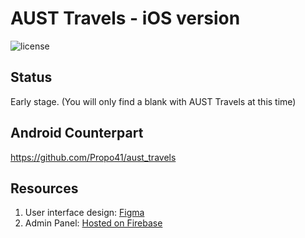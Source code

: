 # AUST Travels - iOS version

<img src="https://img.shields.io/badge/license-MIT-orange" alt="license"/></a>

## Status
Early stage. (You will only find a blank with AUST Travels at this time)

## Android Counterpart
https://github.com/Propo41/aust_travels

## Resources

1. User interface design: [Figma](https://www.figma.com/file/kBarxgD5M27m2v9LG5J9W6/Bus?node-id=257%3A344)
2. Admin Panel: [Hosted on Firebase](https://aust-travels.firebaseapp.com)

